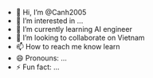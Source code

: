 - 👋 Hi, I’m @Canh2005
- 👀 I’m interested in ...
- 🌱 I’m currently learning AI engineer
- 💞️ I’m looking to collaborate on Vietnam
- 📫 How to reach me know learn
- 😄 Pronouns: ...
- ⚡ Fun fact: ...

<!---
Canh2005/Canh2005 is a ✨ special ✨ repository because its `README.md` (this file) appears on your GitHub profile.
You can click the Preview link to take a look at your changes.
--->
